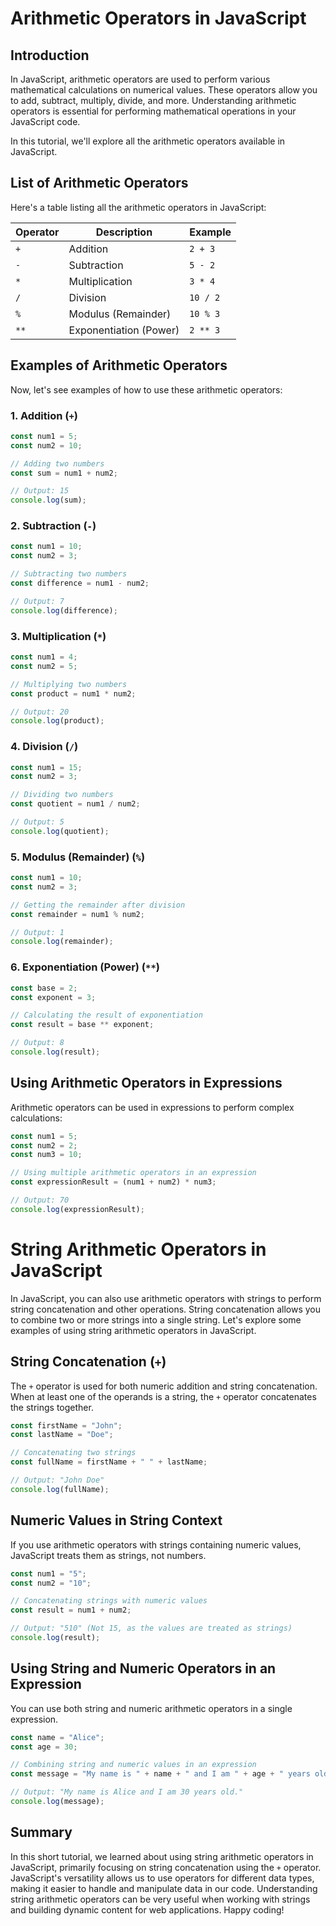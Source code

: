 # Arithmetic Operators in JavaScript

## Introduction

In JavaScript, arithmetic operators are used to perform various mathematical calculations on numerical values. These operators allow you to add, subtract, multiply, divide, and more. Understanding arithmetic operators is essential for performing mathematical operations in your JavaScript code. 

In this tutorial, we'll explore all the arithmetic operators available in JavaScript.

## List of Arithmetic Operators

Here's a table listing all the arithmetic operators in JavaScript:

| Operator | Description               | Example       |
| -------- | ------------------------- | ------------- |
| `+`      | Addition                  | `2 + 3`       |
| `-`      | Subtraction               | `5 - 2`       |
| `*`      | Multiplication            | `3 * 4`       |
| `/`      | Division                  | `10 / 2`      |
| `%`      | Modulus (Remainder)       | `10 % 3`      |
| `**`     | Exponentiation (Power)    | `2 ** 3`      |

## Examples of Arithmetic Operators

Now, let's see examples of how to use these arithmetic operators:

### 1. Addition (`+`)

```javascript
const num1 = 5;
const num2 = 10;

// Adding two numbers
const sum = num1 + num2;

// Output: 15
console.log(sum);
```

### 2. Subtraction (`-`)

```javascript
const num1 = 10;
const num2 = 3;

// Subtracting two numbers
const difference = num1 - num2;

// Output: 7
console.log(difference);
```

### 3. Multiplication (`*`)

```javascript
const num1 = 4;
const num2 = 5;

// Multiplying two numbers
const product = num1 * num2;

// Output: 20
console.log(product);
```

### 4. Division (`/`)

```javascript
const num1 = 15;
const num2 = 3;

// Dividing two numbers
const quotient = num1 / num2;

// Output: 5
console.log(quotient);
```

### 5. Modulus (Remainder) (`%`)

```javascript
const num1 = 10;
const num2 = 3;

// Getting the remainder after division
const remainder = num1 % num2;

// Output: 1
console.log(remainder);
```

### 6. Exponentiation (Power) (`**`)

```javascript
const base = 2;
const exponent = 3;

// Calculating the result of exponentiation
const result = base ** exponent;

// Output: 8
console.log(result);
```

## Using Arithmetic Operators in Expressions

Arithmetic operators can be used in expressions to perform complex calculations:

```javascript
const num1 = 5;
const num2 = 2;
const num3 = 10;

// Using multiple arithmetic operators in an expression
const expressionResult = (num1 + num2) * num3;

// Output: 70
console.log(expressionResult);
```

# String Arithmetic Operators in JavaScript

In JavaScript, you can also use arithmetic operators with strings to perform string concatenation and other operations. String concatenation allows you to combine two or more strings into a single string. Let's explore some examples of using string arithmetic operators in JavaScript.

## String Concatenation (`+`)

The `+` operator is used for both numeric addition and string concatenation. When at least one of the operands is a string, the `+` operator concatenates the strings together.

```javascript
const firstName = "John";
const lastName = "Doe";

// Concatenating two strings
const fullName = firstName + " " + lastName;

// Output: "John Doe"
console.log(fullName);
```

## Numeric Values in String Context

If you use arithmetic operators with strings containing numeric values, JavaScript treats them as strings, not numbers.

```javascript
const num1 = "5";
const num2 = "10";

// Concatenating strings with numeric values
const result = num1 + num2;

// Output: "510" (Not 15, as the values are treated as strings)
console.log(result);
```

## Using String and Numeric Operators in an Expression

You can use both string and numeric arithmetic operators in a single expression.

```javascript
const name = "Alice";
const age = 30;

// Combining string and numeric values in an expression
const message = "My name is " + name + " and I am " + age + " years old.";

// Output: "My name is Alice and I am 30 years old."
console.log(message);
```

## Summary

In this short tutorial, we learned about using string arithmetic operators in JavaScript, primarily focusing on string concatenation using the `+` operator. JavaScript's versatility allows us to use operators for different data types, making it easier to handle and manipulate data in our code. Understanding string arithmetic operators can be very useful when working with strings and building dynamic content for web applications. Happy coding!